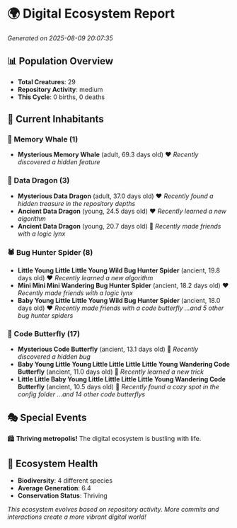 # 🌍 Digital Ecosystem Report
*Generated on 2025-08-09 20:07:35*

## 📊 Population Overview
- **Total Creatures**: 29
- **Repository Activity**: medium
- **This Cycle**: 0 births, 0 deaths

## 👥 Current Inhabitants

### 🐋 Memory Whale (1)
- **Mysterious Memory Whale** (adult, 69.3 days old) ❤️
  *Recently discovered a hidden feature*

### 🐉 Data Dragon (3)
- **Mysterious Data Dragon** (adult, 37.0 days old) ❤️
  *Recently found a hidden treasure in the repository depths*
- **Ancient Data Dragon** (young, 24.5 days old) ❤️
  *Recently learned a new algorithm*
- **Ancient Data Dragon** (young, 20.7 days old) 💚
  *Recently made friends with a logic lynx*

### 🕷️ Bug Hunter Spider (8)
- **Little Young Little Little Young Wild Bug Hunter Spider** (ancient, 19.8 days old) ❤️
  *Recently learned a new algorithm*
- **Mini Mini Mini Wandering Bug Hunter Spider** (ancient, 18.2 days old) ❤️
  *Recently made friends with a logic lynx*
- **Baby Young Little Little Young Wild Bug Hunter Spider** (ancient, 18.0 days old) ❤️
  *Recently made friends with a code butterfly*
  *...and 5 other bug hunter spiders*

### 🦋 Code Butterfly (17)
- **Mysterious Code Butterfly** (ancient, 13.1 days old) 💛
  *Recently discovered a hidden bug*
- **Baby Young Little Young Little Little Little Little Young Wandering Code Butterfly** (ancient, 11.0 days old) 💛
  *Recently learned a new trick*
- **Little Little Baby Young Little Little Little Little Young Wandering Code Butterfly** (ancient, 10.5 days old) 💛
  *Recently found a cozy spot in the config folder*
  *...and 14 other code butterflys*

## 🎭 Special Events

🏙️ **Thriving metropolis!** The digital ecosystem is bustling with life.

## 🔬 Ecosystem Health
- **Biodiversity**: 4 different species
- **Average Generation**: 6.4
- **Conservation Status**: Thriving

*This ecosystem evolves based on repository activity. More commits and interactions create a more vibrant digital world!*